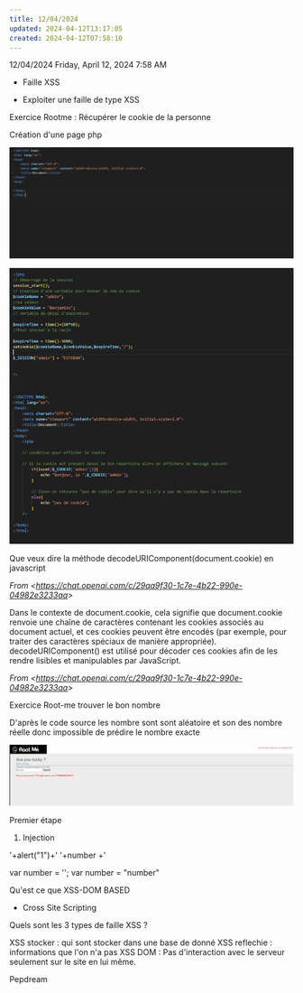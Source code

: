```yaml
---
title: 12/04/2024
updated: 2024-04-12T13:17:05
created: 2024-04-12T07:58:10
---
```


12/04/2024
Friday, April 12, 2024
7:58 AM

- Faille XSS

- Exploiter une faille de type XSS

Exercice Rootme : Récupérer le cookie de la personne

Création d'une page php

![image1](resources/09adf3f0d7ad4f4da9df8e12927728fb.png)

![image2](resources/c0e70323d2db4621b61d94410ae2e396.png)

Que veux dire la méthode decodeURIComponent(document.cookie) en javascript

*From \<<https://chat.openai.com/c/29aa9f30-1c7e-4b22-990e-04982e3233aa>\>*

Dans le contexte de document.cookie, cela signifie que document.cookie renvoie une chaîne de caractères contenant les cookies associés au document actuel, et ces cookies peuvent être encodés (par exemple, pour traiter des caractères spéciaux de manière appropriée). decodeURIComponent() est utilisé pour décoder ces cookies afin de les rendre lisibles et manipulables par JavaScript.

*From \<<https://chat.openai.com/c/29aa9f30-1c7e-4b22-990e-04982e3233aa>\>*

Exercice Root-me trouver le bon nombre

D'après le code source les nombre sont sont aléatoire et son des nombre réelle donc impossible de prédire le nombre exacte

![image3](resources/157c0b2ce0b84a89ac425db2052622cf.png)

Premier étape

1.  Injection

'+alert("1")+'
'+number +'

var number = '';
var number = "number"

Qu'est ce que XSS-DOM BASED

- Cross Site Scripting

Quels sont les 3 types de faille XSS ?

XSS stocker : qui sont stocker dans une base de donné
XSS reflechie : informations que l'on n'a pas
XSS DOM : Pas d'interaction avec le serveur seulement sur le site en lui même.

Pepdream

